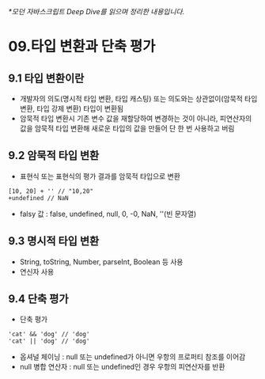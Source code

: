 _\*모던 자바스크립트 Deep Dive를 읽으며 정리한 내용입니다._

# 09.타입 변환과 단축 평가

## 9.1 타입 변환이란
- 개발자의 의도(명시적 타입 변환, 타입 캐스팅) 또는 의도와는 상관없이(암묵적 타입 변환, 타입 강제 변환) 타입이 변환됨
- 암묵적 타입 변환시 기존 변수 값을 재할당하여 변경하는 것이 아니라, 피연산자의 값을 암묵적 타입 변환해 새로운 타입의 값을 만들어 단 한 번 사용하고 버림

## 9.2 암묵적 타입 변환
- 표현식 또는 표현식의 평가 결과를 암묵적 타입으로 변환
```
[10, 20] + '' // "10,20"
+undefined // NaN
```
- falsy 값 : false, undefined, null, 0, -0, NaN, ''(빈 문자열)

## 9.3 명시적 타입 변환
- String, toString, Number, parseInt, Boolean 등 사용
- 연신자 사용

## 9.4 단축 평가
- 단축 평가
```
'cat' && 'dog' // 'dog'
'cat' || 'dog' // 'dog'
```
- 옵셔널 체이닝 : null 또는 undefined가 아니면 우항의 프로퍼티 참조를 이어감
- null 병합 연산자 : null 또는 undefined인 경우 우항의 피연산자를 반환
